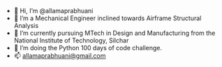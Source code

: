 - 👋 Hi, I’m @allamaprabhuani
- 👀 I’m a Mechanical Engineer inclined towards Airframe Structural Analysis
- 🌱 I’m currently pursuing MTech in Design and Manufacturing from the National Institute of Technology, Silchar
- 💞️ I’m doing the Python 100 days of code challenge.
- 📫 allamaprabhuani@gmail.com

